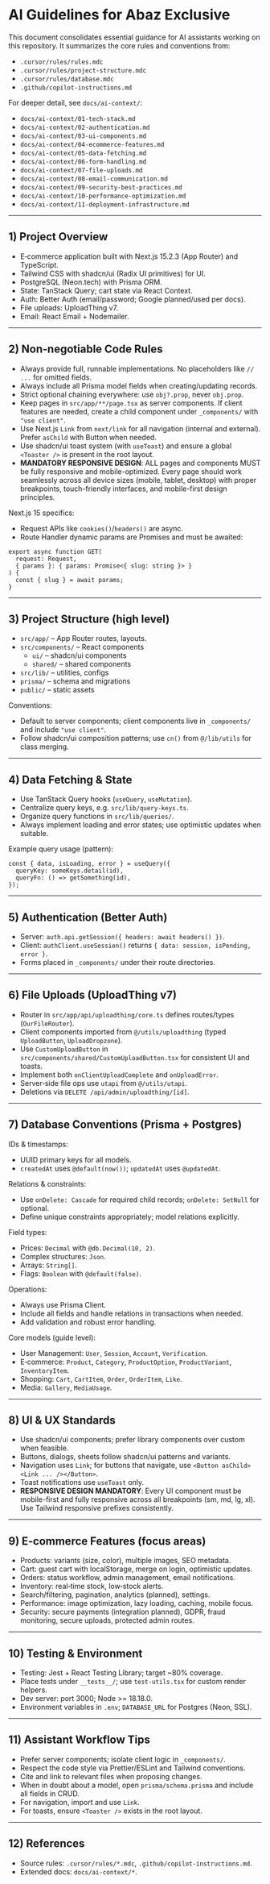 # AI Guidelines for Abaz Exclusive

This document consolidates essential guidance for AI assistants working on this repository. It summarizes the core rules and conventions from:

- `.cursor/rules/rules.mdc`
- `.cursor/rules/project-structure.mdc`
- `.cursor/rules/database.mdc`
- `.github/copilot-instructions.md`

For deeper detail, see `docs/ai-context/`:

- `docs/ai-context/01-tech-stack.md`
- `docs/ai-context/02-authentication.md`
- `docs/ai-context/03-ui-components.md`
- `docs/ai-context/04-ecommerce-features.md`
- `docs/ai-context/05-data-fetching.md`
- `docs/ai-context/06-form-handling.md`
- `docs/ai-context/07-file-uploads.md`
- `docs/ai-context/08-email-communication.md`
- `docs/ai-context/09-security-best-practices.md`
- `docs/ai-context/10-performance-optimization.md`
- `docs/ai-context/11-deployment-infrastructure.md`

---

## 1) Project Overview

- E‑commerce application built with Next.js 15.2.3 (App Router) and TypeScript.
- Tailwind CSS with shadcn/ui (Radix UI primitives) for UI.
- PostgreSQL (Neon.tech) with Prisma ORM.
- State: TanStack Query; cart state via React Context.
- Auth: Better Auth (email/password; Google planned/used per docs).
- File uploads: UploadThing v7.
- Email: React Email + Nodemailer.

---

## 2) Non‑negotiable Code Rules

- Always provide full, runnable implementations. No placeholders like `// ...` for omitted fields.
- Always include all Prisma model fields when creating/updating records.
- Strict optional chaining everywhere: use `obj?.prop`, never `obj.prop`.
- Keep pages in `src/app/**/page.tsx` as server components. If client features are needed, create a child component under `_components/` with `"use client"`.
- Use Next.js `Link` from `next/link` for all navigation (internal and external). Prefer `asChild` with Button when needed.
- Use shadcn/ui toast system (with `useToast`) and ensure a global `<Toaster />` is present in the root layout.
- **MANDATORY RESPONSIVE DESIGN**: ALL pages and components MUST be fully responsive and mobile-optimized. Every page should work seamlessly across all device sizes (mobile, tablet, desktop) with proper breakpoints, touch-friendly interfaces, and mobile-first design principles.

Next.js 15 specifics:

- Request APIs like `cookies()`/`headers()` are async.
- Route Handler dynamic params are Promises and must be awaited:

```tsx
export async function GET(
  request: Request,
  { params }: { params: Promise<{ slug: string }> }
) {
  const { slug } = await params;
}
```

---

## 3) Project Structure (high level)

- `src/app/` – App Router routes, layouts.
- `src/components/` – React components
  - `ui/` – shadcn/ui components
  - `shared/` – shared components
- `src/lib/` – utilities, configs
- `prisma/` – schema and migrations
- `public/` – static assets

Conventions:

- Default to server components; client components live in `_components/` and include `"use client"`.
- Follow shadcn/ui composition patterns; use `cn()` from `@/lib/utils` for class merging.

---

## 4) Data Fetching & State

- Use TanStack Query hooks (`useQuery`, `useMutation`).
- Centralize query keys, e.g. `src/lib/query-keys.ts`.
- Organize query functions in `src/lib/queries/`.
- Always implement loading and error states; use optimistic updates when suitable.

Example query usage (pattern):

```tsx
const { data, isLoading, error } = useQuery({
  queryKey: someKeys.detail(id),
  queryFn: () => getSomething(id),
});
```

---

## 5) Authentication (Better Auth)

- Server: `auth.api.getSession({ headers: await headers() })`.
- Client: `authClient.useSession()` returns `{ data: session, isPending, error }`.
- Forms placed in `_components/` under their route directories.

---

## 6) File Uploads (UploadThing v7)

- Router in `src/app/api/uploadthing/core.ts` defines routes/types (`OurFileRouter`).
- Client components imported from `@/utils/uploadthing` (typed `UploadButton`, `UploadDropzone`).
- Use `CustomUploadButton` in `src/components/shared/CustomUploadButton.tsx` for consistent UI and toasts.
- Implement both `onClientUploadComplete` and `onUploadError`.
- Server‑side file ops use `utapi` from `@/utils/utapi`.
- Deletions via `DELETE /api/admin/uploadthing/[id]`.

---

## 7) Database Conventions (Prisma + Postgres)

IDs & timestamps:

- UUID primary keys for all models.
- `createdAt` uses `@default(now())`; `updatedAt` uses `@updatedAt`.

Relations & constraints:

- Use `onDelete: Cascade` for required child records; `onDelete: SetNull` for optional.
- Define unique constraints appropriately; model relations explicitly.

Field types:

- Prices: `Decimal` with `@db.Decimal(10, 2)`.
- Complex structures: `Json`.
- Arrays: `String[]`.
- Flags: `Boolean` with `@default(false)`.

Operations:

- Always use Prisma Client.
- Include all fields and handle relations in transactions when needed.
- Add validation and robust error handling.

Core models (guide level):

- User Management: `User`, `Session`, `Account`, `Verification`.
- E‑commerce: `Product`, `Category`, `ProductOption`, `ProductVariant`, `InventoryItem`.
- Shopping: `Cart`, `CartItem`, `Order`, `OrderItem`, `Like`.
- Media: `Gallery`, `MediaUsage`.

---

## 8) UI & UX Standards

- Use shadcn/ui components; prefer library components over custom when feasible.
- Buttons, dialogs, sheets follow shadcn/ui patterns and variants.
- Navigation uses `Link`; for buttons that navigate, use `<Button asChild><Link ... /></Button>`.
- Toast notifications use `useToast` only.
- **RESPONSIVE DESIGN MANDATORY**: Every UI component must be mobile-first and fully responsive across all breakpoints (sm, md, lg, xl). Use Tailwind responsive prefixes consistently.

---

## 9) E‑commerce Features (focus areas)

- Products: variants (size, color), multiple images, SEO metadata.
- Cart: guest cart with localStorage, merge on login, optimistic updates.
- Orders: status workflow, admin management, email notifications.
- Inventory: real‑time stock, low‑stock alerts.
- Search/filtering, pagination, analytics (planned), settings.
- Performance: image optimization, lazy loading, caching, mobile focus.
- Security: secure payments (integration planned), GDPR, fraud monitoring, secure uploads, protected admin routes.

---

## 10) Testing & Environment

- Testing: Jest + React Testing Library; target ~80% coverage.
- Place tests under `__tests__/`; use `test-utils.tsx` for custom render helpers.
- Dev server: port 3000; Node >= 18.18.0.
- Environment variables in `.env`; `DATABASE_URL` for Postgres (Neon, SSL).

---

## 11) Assistant Workflow Tips

- Prefer server components; isolate client logic in `_components/`.
- Respect the code style via Prettier/ESLint and Tailwind conventions.
- Cite and link to relevant files when proposing changes.
- When in doubt about a model, open `prisma/schema.prisma` and include all fields in CRUD.
- For navigation, import and use `Link`.
- For toasts, ensure `<Toaster />` exists in the root layout.

---

## 12) References

- Source rules: `.cursor/rules/*.mdc`, `.github/copilot-instructions.md`.
- Extended docs: `docs/ai-context/*`.
